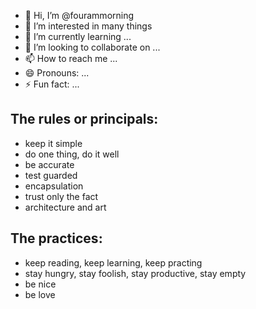 - 👋 Hi, I’m @fourammorning
- 👀 I’m interested in many things
- 🌱 I’m currently learning ...
- 💞️ I’m looking to collaborate on ...
- 📫 How to reach me ...
- 😄 Pronouns: ...
- ⚡ Fun fact: ...

## The rules or principals:

- keep it simple
- do one thing, do it well
- be accurate
- test guarded
- encapsulation
- trust only the fact
- architecture and art

## The practices:

- keep reading, keep learning, keep practing
- stay hungry, stay foolish, stay productive, stay empty
- be nice
- be love
<!---
fourammorning/fourammorning is a ✨ special ✨ repository because its `README.md` (this file) appears on your GitHub profile.
You can click the Preview link to take a look at your changes.
--->

